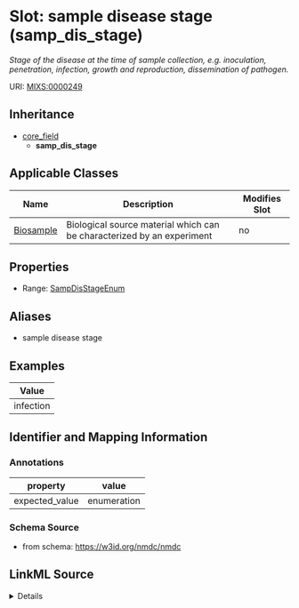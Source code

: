# Slot: sample disease stage (samp_dis_stage)


_Stage of the disease at the time of sample collection, e.g. inoculation, penetration, infection, growth and reproduction, dissemination of pathogen._



URI: [MIXS:0000249](https://w3id.org/mixs/0000249)




## Inheritance

* [core_field](core_field.md)
    * **samp_dis_stage**





## Applicable Classes

| Name | Description | Modifies Slot |
| --- | --- | --- |
[Biosample](Biosample.md) | Biological source material which can be characterized by an experiment |  no  |







## Properties

* Range: [SampDisStageEnum](SampDisStageEnum.md)



## Aliases


* sample disease stage




## Examples

| Value |
| --- |
| infection |

## Identifier and Mapping Information





### Annotations

| property | value |
| --- | --- |
| expected_value | enumeration || occurrence | 1 |



### Schema Source


* from schema: https://w3id.org/nmdc/nmdc




## LinkML Source

<details>
```yaml
name: samp_dis_stage
annotations:
  expected_value:
    tag: expected_value
    value: enumeration
  occurrence:
    tag: occurrence
    value: '1'
description: Stage of the disease at the time of sample collection, e.g. inoculation,
  penetration, infection, growth and reproduction, dissemination of pathogen.
title: sample disease stage
examples:
- value: infection
from_schema: https://w3id.org/nmdc/nmdc
aliases:
- sample disease stage
rank: 1000
is_a: core field
slot_uri: MIXS:0000249
multivalued: false
alias: samp_dis_stage
domain_of:
- Biosample
range: samp_dis_stage_enum

```
</details>